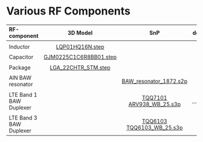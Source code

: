 
# Various RF Components


| RF-component                              | 3D Model | SnP |                   description               |
|:---------------------------------------|:--------:|:---:|:-------------------------------------------:|
|                                        |          |     |                                             |
| Inductor                               | [LQP01HQ16N.step](https://github.com/Kolchuzhin/radios/blob/master/RF_components/inductors/LQP01HQ16N.step) | | |
|                                        |          |     |                                             |
| Capacitor                              | [GJM0225C1C6R8BB01.step](https://github.com/Kolchuzhin/radios/blob/master/RF_components/capacitors/GJM0225C1C6R8BB01.step) | | |
|                                        |          |     |                                             |
| Package                                | [LGA_22CHTR_STM.step](https://github.com/Kolchuzhin/radios/blob/master/RF_components/LGA_22CHTR_STM.step) | | |
|                                        |          |     |                                             |
| AlN BAW resonator                      | | [BAW_resonator_1872.s2p](https://github.com/Kolchuzhin/LMGT_MEMS_component_library/blob/master/BAW_resonator/BAW_resonator_1872.s2p) | |
|                                        |          |     |                                             |
| LTE Band 1 BAW Duplexer                | | [TQQ7101 ARV938_WB_25.s3p](https://github.com/Kolchuzhin/radios/blob/master/RF_components/Band1_BAW_Duplexer/ARV938_WB_25.s3p) | ![Duplexer](https://github.com/Kolchuzhin/radios/blob/master/RF_components/Band1_BAW_Duplexer/B1DPX.svg) |
|                                        |          |     |                                             |
| LTE Band 3 BAW Duplexer                | | [TQQ6103 TQQ6103_WB_25.s3p](https://github.com/Kolchuzhin/radios/blob/master/RF_components/Band3_BAW_Duplexer/TQQ6103_WB_25.s3p) | |

